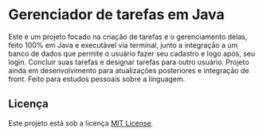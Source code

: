 # Gerenciador de tarefas em Java

Este é um projeto focado na criação de tarefas e o gerenciamento delas, feito 100% em Java e executável via terminal, junto a integração a um banco de dados que permite o usuário fazer seu cadastro e logo após, seu login. Concluir suas tarefas e designar tarefas para outro usuário.
Projeto ainda em desenvolvimento para atualizações posteriores e integração de front. 
Feito para estudos pessoais sobre a linguagem.

## Licença

Este projeto está sob a licença [MIT License](https://opensource.org/licenses/MIT).
